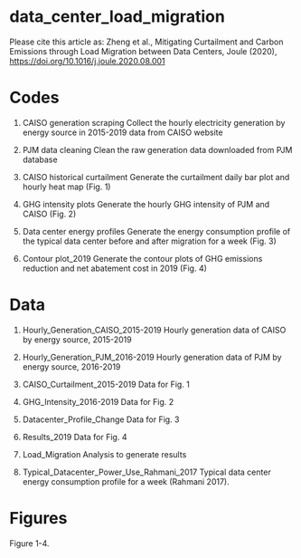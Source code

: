 # data_center_load_migration

Please cite this article as: Zheng et al., Mitigating Curtailment and Carbon Emissions through Load Migration between Data Centers, Joule (2020), https://doi.org/10.1016/j.joule.2020.08.001

# Codes

1. CAISO generation scraping 
Collect the hourly electricity generation by energy source in 2015-2019 data from CAISO website 

2. PJM data cleaning
Clean the raw generation data downloaded from PJM database

3. CAISO historical curtailment
Generate the curtailment daily bar plot and hourly heat map (Fig. 1)

4. GHG intensity plots
Generate the hourly GHG intensity of PJM and CAISO (Fig. 2)

5. Data center energy profiles
Generate the energy consumption profile of the typical data center before and after migration for a week (Fig. 3)

6. Contour plot_2019
Generate the contour plots of GHG emissions reduction and net abatement cost in 2019 (Fig. 4)


# Data

1. Hourly_Generation_CAISO_2015-2019
Hourly generation data of CAISO by energy source, 2015-2019

2. Hourly_Generation_PJM_2016-2019
Hourly generation data of PJM by energy source, 2016-2019

3. CAISO_Curtailment_2015-2019
Data for Fig. 1

4. GHG_Intensity_2016-2019 
Data for Fig. 2

5. Datacenter_Profile_Change
Data for Fig. 3

6. Results_2019
Data for Fig. 4

7. Load_Migration
Analysis to generate results

8. Typical_Datacenter_Power_Use_Rahmani_2017
Typical data center energy consumption profile for a week (Rahmani 2017).


# Figures

  Figure 1-4.
